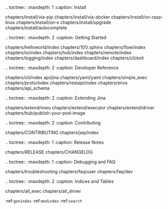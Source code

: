 .. toctree::
   :maxdepth: 1
   :caption: Install

   chapters/install/via-pip
   chapters/install/via-docker
   chapters/install/on-rasp-linux
   chapters/install/on-x
   chapters/install/upgrade
   chapters/install/autocomplete


.. toctree::
   :maxdepth: 2
   :caption: Getting Started

   chapters/helloworld/index
   chapters/101/.sphinx
   chapters/flow/index
   chapters/io/index
   chapters/hub/index
   chapters/remote/index
   chapters/logging/index
   chapters/dashboard/index
   chapters/cli/exit

.. toctree::
   :maxdepth: 2
   :caption: Developer Reference

   chapters/cli/index
   api/jina
   chapters/yaml/yaml
   chapters/simple_exec
   chapters/proto/index
   chapters/restapi/index
   chapters/envs
   chapters/api_schema

.. toctree::
   :maxdepth: 2
   :caption: Extending Jina

   chapters/extend/mwu
   chapters/extend/executor
   chapters/extend/driver
   chapters/hub/publish-your-pod-image

.. toctree::
   :maxdepth: 2
   :caption: Contributing

   chapters/CONTRIBUTING
   chapters/jep/index


.. toctree::
   :maxdepth: 1
   :caption: Release Notes

   chapters/RELEASE
   chapters/CHANGELOG


.. toctree::
   :maxdepth: 1
   :caption: Debugging and FAQ

   chapters/troubleshooting
   chapters/faq/user
   chapters/faq/dev


.. toctree::
   :maxdepth: 2
   :caption: Indices and Tables

   chapters/all_exec
   chapters/all_driver


:ref:`genindex`
:ref:`modindex`
:ref:`search`
